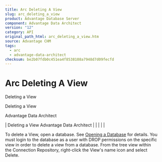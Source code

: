 ```yaml
---
title: Arc Deleting A View
slug: arc_deleting_a_view
product: Advantage Database Server
component: Advantage Data Architect
version: "12"
category: API
original_path_html: arc_deleting_a_view.htm
source: Advantage CHM
tags:
  - arc
  - advantage-data-architect
checksum: be2b07fdb0c451ea4f8538108a7948d7d09fecfd
---
```


# Arc Deleting A View

Deleting a View

Deleting a View

Advantage Data Architect

| Deleting a View  Advantage Data Architect |  |  |  |  |

To delete a View, open a database. See [Opening a Database](arc_opening_a_database2.md) for details. You must login to the database as a user with DROP permissions on the specific view in order to delete a view from a database. From the tree view within the Connection Repository, right-click the View's name icon and select Delete.
